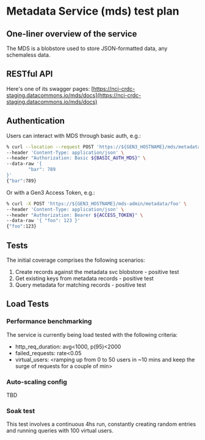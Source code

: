 # Metadata Service (mds) test plan

## One-liner overview of the service
The MDS is a blobstore used to store JSON-formatted data, any schemaless data.
## RESTful API
Here's one of its swagger pages:
[https://nci-crdc-staging.datacommons.io/mds/docs](https://nci-crdc-staging.datacommons.io/mds/docs)
## Authentication
Users can interact with MDS through basic auth, e.g.:
```bash
% curl --location --request POST 'https://${GEN3_HOSTNAME}/mds/metadata/someGUID2' \
--header 'Content-Type: application/json' \
--header "Authorization: Basic ${BASIC_AUTH_MDS}" \
--data-raw '{
        "bar": 789
}'
{"bar":789}
```
Or with a Gen3 Access Token, e.g.:
```bash
% curl -X POST 'https://${GEN3_HOSTNAME}/mds-admin/metadata/foo' \
--header 'Content-Type: application/json' \
--header "Authorization: Bearer ${ACCESS_TOKEN}" \
--data-raw '{ "foo": 123 }'
{"foo":123}
```
## Tests
The initial coverage comprises the following scenarios:
1. Create records against the metadata svc blobstore - positive test
2. Get existing keys from metadata records - positive test
3. Query metadata for matching records - positive test
## Load Tests
### Performance benchmarking
The service is currently being load tested with the following criteria:
*   http_req_duration: avg<1000, p(95)<2000
*   failed_requests: rate<0.05
*   virtual_users: <ramping up from 0 to 50 users in ~10 mins and keep the surge of requests for a couple of min>
### Auto-scaling config
TBD
### Soak test
This test involves a continuous 4hs run, constantly creating random entries and running queries with 100 virtual users.
